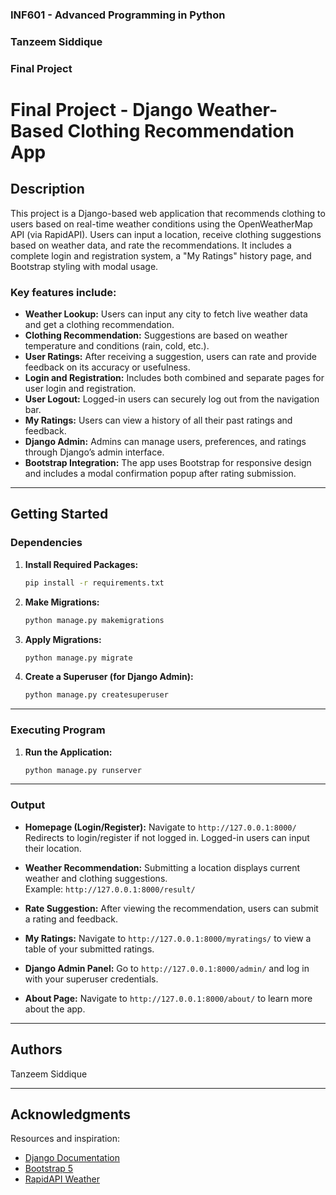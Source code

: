 ### INF601 - Advanced Programming in Python  
### Tanzeem Siddique  
### Final Project  

# Final Project - Django Weather-Based Clothing Recommendation App

## Description

This project is a Django-based web application that recommends clothing to users based on real-time weather conditions using the OpenWeatherMap API (via RapidAPI). Users can input a location, receive clothing suggestions based on weather data, and rate the recommendations. It includes a complete login and registration system, a "My Ratings" history page, and Bootstrap styling with modal usage.

### Key features include:

* **Weather Lookup:** Users can input any city to fetch live weather data and get a clothing recommendation.
* **Clothing Recommendation:** Suggestions are based on weather temperature and conditions (rain, cold, etc.).
* **User Ratings:** After receiving a suggestion, users can rate and provide feedback on its accuracy or usefulness.
* **Login and Registration:** Includes both combined and separate pages for user login and registration.
* **User Logout:** Logged-in users can securely log out from the navigation bar.
* **My Ratings:** Users can view a history of all their past ratings and feedback.
* **Django Admin:** Admins can manage users, preferences, and ratings through Django’s admin interface.
* **Bootstrap Integration:** The app uses Bootstrap for responsive design and includes a modal confirmation popup after rating submission.

---

## Getting Started

### Dependencies

1. **Install Required Packages:**
    ```bash
    pip install -r requirements.txt
    ```

2. **Make Migrations:**
    ```bash
    python manage.py makemigrations
    ```

3. **Apply Migrations:**
    ```bash
    python manage.py migrate
    ```

4. **Create a Superuser (for Django Admin):**
    ```bash
    python manage.py createsuperuser
    ```

---

### Executing Program

1. **Run the Application:**
    ```bash
    python manage.py runserver
    ```

---

### Output

* **Homepage (Login/Register):** Navigate to `http://127.0.0.1:8000/`  
  Redirects to login/register if not logged in. Logged-in users can input their location.
  
* **Weather Recommendation:** Submitting a location displays current weather and clothing suggestions.  
  Example: `http://127.0.0.1:8000/result/`

* **Rate Suggestion:** After viewing the recommendation, users can submit a rating and feedback.

* **My Ratings:** Navigate to `http://127.0.0.1:8000/myratings/` to view a table of your submitted ratings.

* **Django Admin Panel:** Go to `http://127.0.0.1:8000/admin/` and log in with your superuser credentials.

* **About Page:** Navigate to `http://127.0.0.1:8000/about/` to learn more about the app.

---

## Authors

Tanzeem Siddique

---

## Acknowledgments

Resources and inspiration:
* [Django Documentation](https://docs.djangoproject.com/en/4.2/)
* [Bootstrap 5](https://getbootstrap.com/docs/5.3/getting-started/introduction/)
* [RapidAPI Weather](https://rapidapi.com/)
